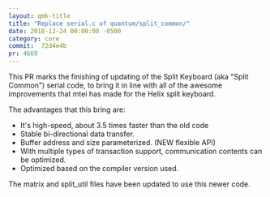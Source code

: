 ```yaml
---
layout: qmk-title
title: "Replace serial.c of quantum/split_common/"
date: 2018-12-24 00:00:00 -0500
category: core
commit:  72d4e4b 
pr: 4669
---
```


This PR marks the finishing of updating of the Split Keyboard (aka "Split Common") serial code, to bring it in line with all of the awesome improvements that mtei has made for the Helix split keyboard. 

The advantages that this bring are:
* It's high-speed, about 3.5 times faster than the old code
* Stable bi-directional data transfer.
* Buffer address and size parameterized. (NEW flexible API)
* With multiple types of transaction support, communication contents can be optimized.
* Optimized based on the compiler version used.

The matrix and split_util files have been updated to use this newer code.